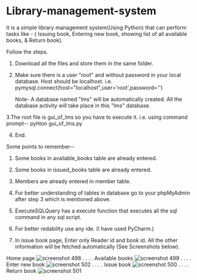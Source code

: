 # Library-management-system
It is a simple library management system(Using Python) that can perform tasks like - ( Issuing book, Entering new book, showing list of all available books, &amp; Return book).

Follow the steps.
  1. Download all the files and store them in the same folder.
  
  2. Make sure there is a user "root" and without password in your local database. Host should be localhost.
     i.e.   pymysql.connect(host="localhost",user='root',password='')
     
     Note- A database named "lms" will be automatically created. All the database activity will take place in this "lms" database.
     
  3.The root file is gui_of_lms so you have to execute it. 
    i.e. using command prompt--
         pyhton gui_of_lms.py
         
  4. End.
  
  
  Some points to remember--
  
  1. Some books in available_books table are already entered.
  
  2. Some books in issued_books table are already entered.
  
  3. Members are already entered in member table.
  
  4. For better understanding of tables in database go to your phpMyAdmin after step 3 which is mentioned above.
  
  4. ExecuteSQLQuery has a execute function that executes all the sql command in any sql script.
  
  5. For better redability use any ide. (I have used PyCharm.)
  
  6. In issue book page, Enter only Reader id and book id. All the other information will be fetched automatically (See Screenshots below).

Home page
![screenshot 498](https://user-images.githubusercontent.com/22103635/44652806-860a0a80-aa0a-11e8-8cdf-c8211ca4de57.png)
.
.
.
.
Available books
![screenshot 499](https://user-images.githubusercontent.com/22103635/44652821-991cda80-aa0a-11e8-867a-87e37dcdf10d.png)
.
.
.
.
Enter new book
![screenshot 502](https://user-images.githubusercontent.com/22103635/44652916-dbdeb280-aa0a-11e8-8460-78cc89ede129.png)
.
.
.
.
Issue book
![screenshot 500](https://user-images.githubusercontent.com/22103635/44652951-f7e25400-aa0a-11e8-92e5-18c84fe18793.png)
.
.
.
.
Return book
![screenshot 501](https://user-images.githubusercontent.com/22103635/44652977-092b6080-aa0b-11e8-91e8-502d4e80e48d.png)
